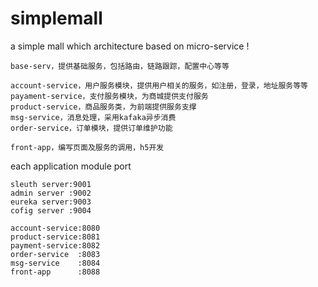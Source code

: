 # simplemall
a simple mall which architecture based on  micro-service !

	base-serv，提供基础服务，包括路由，链路跟踪，配置中心等等
	
	account-service，用户服务模块，提供用户相关的服务，如注册，登录，地址服务等等
	payament-service，支付服务模块，为商城提供支付服务
	product-service，商品服务类，为前端提供服务支撑
	msg-service，消息处理，采用kafaka异步消费
	order-service，订单模块，提供订单维护功能
	
	front-app，编写页面及服务的调用，h5开发
	
each application module port
	
	sleuth server:9001
	admin server :9002
	eureka server:9003
	cofig server :9004

	account-service:8080
	product-service:8081
	payment-service:8082
	order-service  :8083
	msg-service    :8084
	front-app      :8088
